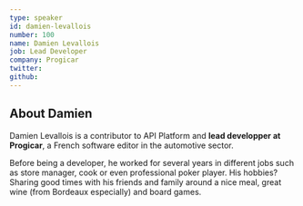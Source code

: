 ```yaml
---
type: speaker
id: damien-levallois
number: 100
name: Damien Levallois 
job: Lead Developer
company: Progicar
twitter: 
github:
---
```


## About Damien

Damien Levallois is a contributor to API Platform and **lead developper at Progicar**, a French software editor in the automotive sector. 

Before being a developer, he worked for several years in different jobs such as store manager, cook or even professional poker player. His hobbies? Sharing good times with his friends and family around a nice meal, great wine (from Bordeaux especially) and board games.